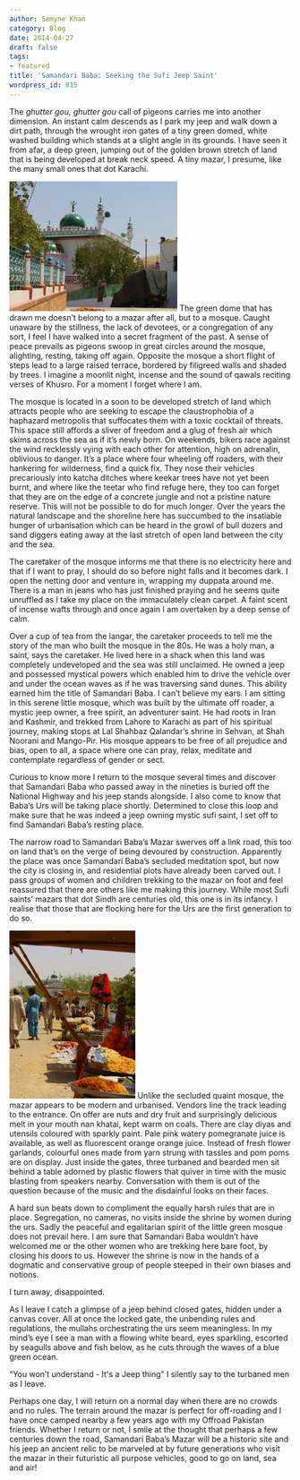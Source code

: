 ```yaml
---
author: Semyne Khan
category: Blog
date: 2014-04-27
draft: false
tags:
- featured
title: 'Samandari Baba: Seeking the Sufi Jeep Saint'
wordpress_id: 815
---
```


The *ghutter gou, ghutter gou* call of pigeons carries me into another dimension. An instant calm descends as I park my jeep and walk down a dirt path, through the wrought iron gates of a tiny green domed, white washed building which stands at a slight angle in its grounds. I have seen it from afar, a deep green, jumping out of the golden brown stretch of land that is being developed at break neck speed. A tiny mazar, I presume, like the many small ones that dot Karachi.

[![Samandari 0267](./Samandari-0267-300x232.jpg)](./Samandari-0267.jpg) The green dome that has drawn me doesn’t belong to a mazar after all, but to a mosque. Caught unaware by the stillness, the lack of devotees, or a congregation of any sort, I feel I have walked into a secret fragment of the past. A sense of peace prevails as pigeons swoop in great circles around the mosque, alighting, resting, taking off again. Opposite the mosque a short flight of steps lead to a large raised terrace, bordered by filigreed walls and shaded by trees. I imagine a moonlit night, incense and the sound of qawals reciting verses of Khusro. For a moment I forget where I am.

The mosque is located in a soon to be developed stretch of land which attracts people who are seeking to escape the claustrophobia of a haphazard metropolis that suffocates them with a toxic cocktail of threats. This space still affords a sliver of freedom and a glug of fresh air which skims across the sea as if it’s newly born. On weekends, bikers race against the wind recklessly vying with each other for attention, high on adrenalin, oblivious to danger. It’s a place where four wheeling off roaders, with their hankering for wilderness, find a quick fix. They nose their vehicles precariously into katcha ditches where keekar trees have not yet been burnt, and where like the teetar who find refuge here, they too can forget that they are on the edge of a concrete jungle and not a pristine nature reserve. This will not be possible to do for much longer. Over the years the natural landscape and the shoreline here has succumbed to the insatiable hunger of urbanisation which can be heard in the growl of bull dozers and sand diggers eating away at the last stretch of open land between the city and the sea.

The caretaker of the mosque informs me that there is no electricity here and that if I want to pray, I should do so before night falls and it becomes dark. I open the netting door and venture in, wrapping my duppata around me. There is a man in jeans who has just finished praying and he seems quite unruffled as I take my place on the immaculately clean carpet. A faint scent of incense wafts through and once again I am overtaken by a deep sense of calm.

Over a cup of tea from the langar, the caretaker proceeds to tell me the story of the man who built the mosque in the 80s. He was a holy man, a saint, says the caretaker. He lived here in a shack when this land was completely undeveloped and the sea was still unclaimed. He owned a jeep and possessed mystical powers which enabled him to drive the vehicle over and under the ocean waves as if he was traversing sand dunes. This ability earned him the title of Samandari Baba. I can’t believe my ears. I am sitting in this serene little mosque, which was built by the ultimate off roader, a mystic jeep owner, a free spirit, an adventurer saint. He had roots in Iran and Kashmir, and trekked from Lahore to Karachi as part of his spiritual journey, making stops at Lal Shahbaz Qalandar’s shrine in Sehvan, at Shah Noorani and Mango-Pir. His mosque appears to be free of all prejudice and bias, open to all, a space where one can pray, relax, meditate and contemplate regardless of gender or sect.

Curious to know more I return to the mosque several times and discover that Samandari Baba who passed away in the nineties is buried off the National Highway and his jeep stands alongside. I also come to know that Baba’s Urs will be taking place shortly. Determined to close this loop and make sure that he was indeed a jeep owning mystic sufi saint, I set off to find Samandari Baba’s resting place.

The narrow road to Samandari Baba’s Mazar swerves off a link road, this too on land that’s on the verge of being devoured by construction. Apparently the place was once Samandari Baba’s secluded meditation spot, but now the city is closing in, and residential plots have already been carved out. I pass groups of women and children trekking to the mazar on foot and feel reassured that there are others like me making this journey. While most Sufi saints’ mazars that dot Sindh are centuries old, this one is in its infancy. I realise that those that are flocking here for the Urs are the first generation to do so.

[![Samandari 0266](./Samandari-0266-225x300.jpg)](./Samandari-0266.jpg) Unlike the secluded quaint mosque, the mazar appears to be modern and urbanised. Vendors line the track leading to the entrance. On offer are nuts and dry fruit and surprisingly delicious melt in your mouth nan khatai, kept warm on coals. There are clay diyas and utensils coloured with sparkly paint. Pale pink watery pomegranate juice is available, as well as fluorescent orange orange juice. Instead of fresh flower garlands, colourful ones made from yarn strung with tassles and pom poms are on display. Just inside the gates, three turbaned and bearded men sit behind a table adorned by plastic flowers that quiver in time with the music blasting from speakers nearby. Conversation with them is out of the question because of the music and the disdainful looks on their faces.

A hard sun beats down to compliment the equally harsh rules that are in place. Segregation, no cameras, no visits inside the shrine by women during the urs. Sadly the peaceful and egalitarian spirit of the little green mosque does not prevail here. I am sure that Samandari Baba wouldn’t have welcomed me or the other women who are trekking here bare foot, by closing his doors to us. However the shrine is now in the hands of a dogmatic and conservative group of people steeped in their own biases and notions.

I turn away, disappointed.

As I leave I catch a glimpse of a jeep behind closed gates, hidden under a canvas cover. All at once the locked gate, the unbending rules and regulations, the mullahs orchestrating the urs seem meaningless. In my mind’s eye I see a man with a flowing white beard, eyes sparkling, escorted by seagulls above and fish below, as he cuts through the waves of a blue green ocean.

“You won’t understand - It's a Jeep thing” I silently say to the turbaned men as I leave.

Perhaps one day, I will return on a normal day when there are no crowds and no rules. The terrain around the mazar is perfect for off-roading and I have once camped nearby a few years ago with my Offroad Pakistan friends. Whether I return or not, I smile at the thought that perhaps a few centuries down the road, Samandari Baba’s Mazar will be a historic site and his jeep an ancient relic to be marveled at by future generations who visit the mazar in their futuristic all purpose vehicles, good to go on land, sea and air!